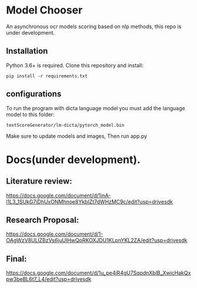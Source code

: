 # Model Chooser
An asynchronous ocr models scoring based on nlp methods,
this repo is under development.

## Installation 
Python 3.6+ is required. Clone this repository and install:
```
pip install -r requirements.txt
```

## configurations
To run the program with dicta language model you must add the language model to this folder:
```
textScoreGenerator/lm-dicta/pytorch_model.bin
```


Make sure to update models and images,
Then run app.py





# Docs(under development).

## Literature review:
https://docs.google.com/document/d/1inA-l1L3_1SUkG7iDhUxONMhnoe8YkbIZt7dWHzMC9c/edit?usp=drivesdk

## Research Proposal:
https://docs.google.com/document/d/1-OAgWzV8ULlZBzVs6juUIHwQpRKOXJDU1KLpnYKL2ZA/edit?usp=drivesdk

## Final:
https://docs.google.com/document/d/1u_pe4jR4gU7SqpdnXblB_XwicHakQxpw3beBL6t7_L4/edit?usp=drivesdk
